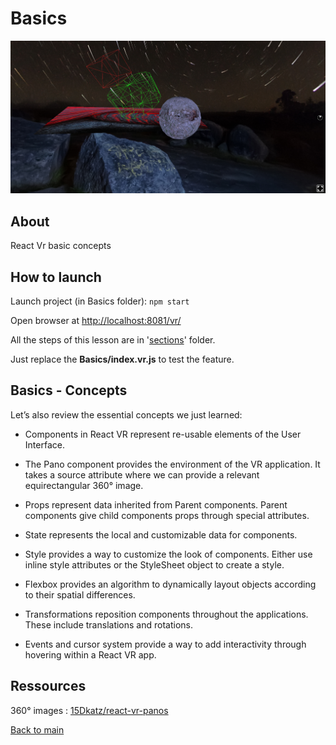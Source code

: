 # Basics

![capture](../_img/basics.png)

## About

React Vr basic concepts

## How to launch

Launch project (in Basics folder): `npm start`

Open browser at [http://localhost:8081/vr/](http://localhost:8081/vr/)

All the steps of this lesson are in '[sections](https://github.com/Raigyo/react-vr-apps/tree/master/Basics/sections)' folder.

Just replace the **Basics/index.vr.js** to test the feature.

## Basics - Concepts

Let’s also review the essential concepts we just learned:

- Components in React VR represent re-usable elements of the User Interface.

- The Pano component provides the environment of the VR application. It takes a source attribute where we can provide a relevant equirectangular 360° image.

- Props represent data inherited from Parent components. Parent components give child components props through special attributes.

- State represents the local and customizable data for components.

- Style provides a way to customize the look of components. Either use inline style attributes or the StyleSheet object to create a style.

- Flexbox provides an algorithm to dynamically layout objects according to their spatial differences.

- Transformations reposition components throughout the applications. These include translations and rotations.

- Events and cursor system provide a way to add interactivity through hovering within a React VR app.

## Ressources

360° images : [15Dkatz/react-vr-panos](https://github.com/15Dkatz/react-vr-panos/tree/master/images)


[Back to main](https://github.com/Raigyo/react-vr-apps)
